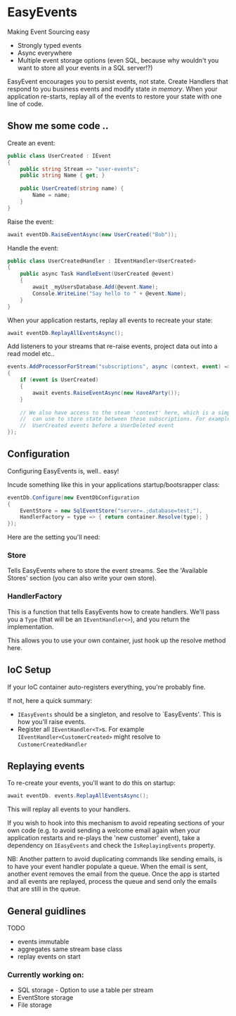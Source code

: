 # EasyEvents

Making Event Sourcing easy

- Strongly typed events
- Async everywhere
- Multiple event storage options (even SQL, because why wouldn't you want to store all your events in a SQL server!?)

EasyEvent encourages you to persist events, not state. Create Handlers that respond to you business events and modify state _in memory_. When your application re-starts, replay all of the events to restore your state with one line of code.

## Show me some code ..

Create an event:

```csharp
public class UserCreated : IEvent
{
    public string Stream => "user-events";
    public string Name { get; }
    
    public UserCreated(string name) {
        Name = name;
    }
}
```

Raise the event:

```csharp
await eventDb.RaiseEventAsync(new UserCreated("Bob"));
```

Handle the event:

```csharp
public class UserCreatedHandler : IEventHandler<UserCreated>
{
    public async Task HandleEvent(UserCreated @event)
    {
        await _myUsersDatabase.Add(@event.Name);
        Console.WriteLine("Say hello to " + @event.Name);
    }
}
```

When your application restarts, replay all events to recreate your state:

```csharp
await eventDb.ReplayAllEventsAsync();
```

Add listeners to your streams that re-raise events, project data out into a read model etc..

```csharp
events.AddProcessorForStream("subscriptions", async (context, event) =>
{
    if (event is UserCreated)
    {
        await events.RaiseEventAsync(new HaveAParty());
    }
    
    // We also have access to the steam 'context' here, which is a simple Dictionary<string,object> we 
    //  can use to store state between these subscriptions. For example, we could count the number of 
    //  UserCreated events before a UserDeleted event
});
```

## Configuration

Configuring EasyEvents is, well.. easy!

Incude something like this in your applications startup/bootsrapper class:

```csharp
eventDb.Configure(new EventDbConfiguration
{
    EventStore = new SqlEventStore("server=.;database=test;"),
    HandlerFactory = type => { return container.Resolve(type); }
});
```

Here are the setting you'll need:

### Store

Tells EasyEvents where to store the event streams. See the 'Available Stores' section (you can also write your own store).

### HandlerFactory

This is a function that tells EasyEvents how to create handlers. We'll pass you a `Type` (that will be an `IEventHandler<>`), and you return the implementation.

This allows you to use your own container, just hook up the resolve method here.

## IoC Setup

If your IoC container auto-registers everything, you're probably fine.

If not, here a quick summary:

- `IEasyEvents` should be a singleton, and resolve to `EasyEvents'. This is how you'll raise events.
- Register all `IEventHandler<T>`s. For example `IEventHandler<CustomerCreated>` might resolve to `CustomerCreatedHandler`


## Replaying events

To re-create your events, you'll want to do this on startup:

```csharp
await eventDb. events.ReplayAllEventsAsync();
```

This will replay all events to your handlers.

If you wish to hook into this mechanism to avoid repeating sections of your own code (e.g. to avoid sending a welcome email again when your application restarts and re-plays the 'new customer' event), take a dependency on `IEasyEvents` and check the `IsReplayingEvents` property.

NB: Another pattern to avoid duplicating commands like sending emails, is to have your event handler populate a queue. When the email is sent, another event removes the email from the queue. Once the app is started and all events are replayed, process the queue and send only the emails that are still in the queue. 

## General guidlines
TODO
- events immutable
- aggregates same stream base class
- replay events on start

### Currently working on:
- SQL storage - Option to use a table per stream
- EventStore storage
- File storage

